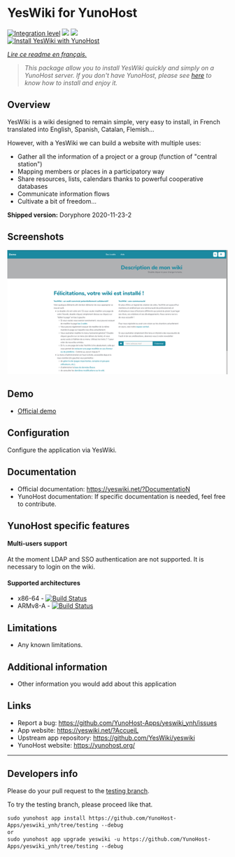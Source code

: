 # YesWiki for YunoHost

[![Integration level](https://dash.yunohost.org/integration/yeswiki.svg)](https://dash.yunohost.org/appci/app/yeswiki) ![](https://ci-apps.yunohost.org/ci/badges/yeswiki.status.svg) ![](https://ci-apps.yunohost.org/ci/badges/yeswiki.maintain.svg)  
[![Install YesWiki with YunoHost](https://install-app.yunohost.org/install-with-yunohost.png)](https://install-app.yunohost.org/?app=yeswiki)

*[Lire ce readme en français.](./README_fr.md)*

> *This package allow you to install YesWiki quickly and simply on a YunoHost server.
> If you don't have YunoHost, please see [here](https://yunohost.org/#/install) to know how to install and enjoy it.*

## Overview

YesWiki is a wiki designed to remain simple, very easy to install, in French translated into English, Spanish, Catalan, Flemish...

However, with a YesWiki we can build a website with multiple uses:
- Gather all the information of a project or a group (function of "central station")
- Mapping members or places in a participatory way
- Share resources, lists, calendars thanks to powerful cooperative databases
- Communicate information flows
- Cultivate a bit of freedom...

**Shipped version:** Doryphore 2020-11-23-2

## Screenshots

![](/images/yeswiki_screenshots.png)

## Demo

* [Official demo](https://ferme.yeswiki.net/?CreerSonWiki)

## Configuration

Configure the application via YesWiki.

## Documentation

* Official documentation: https://yeswiki.net/?DocumentatioN
* YunoHost documentation: If specific documentation is needed, feel free to contribute.

## YunoHost specific features

#### Multi-users support

At the moment LDAP and SSO authentication are not supported. It is necessary to login on the wiki.

#### Supported architectures

* x86-64 - [![Build Status](https://ci-apps.yunohost.org/ci/logs/yeswiki%20%28Apps%29.svg)](https://ci-apps.yunohost.org/ci/apps/yeswiki/)
* ARMv8-A - [![Build Status](https://ci-apps-arm.yunohost.org/ci/logs/yeswiki%20%28Apps%29.svg)](https://ci-apps-arm.yunohost.org/ci/apps/yeswiki/)

## Limitations

* Any known limitations.

## Additional information

* Other information you would add about this application

## Links

* Report a bug: https://github.com/YunoHost-Apps/yeswiki_ynh/issues
* App website: https://yeswiki.net/?AccueiL
* Upstream app repository: https://github.com/YesWiki/yeswiki
* YunoHost website: https://yunohost.org/

---

## Developers info

Please do your pull request to the [testing branch](https://github.com/YunoHost-Apps/yeswiki_ynh/tree/testing).

To try the testing branch, please proceed like that.

```
sudo yunohost app install https://github.com/YunoHost-Apps/yeswiki_ynh/tree/testing --debug
or
sudo yunohost app upgrade yeswiki -u https://github.com/YunoHost-Apps/yeswiki_ynh/tree/testing --debug
```